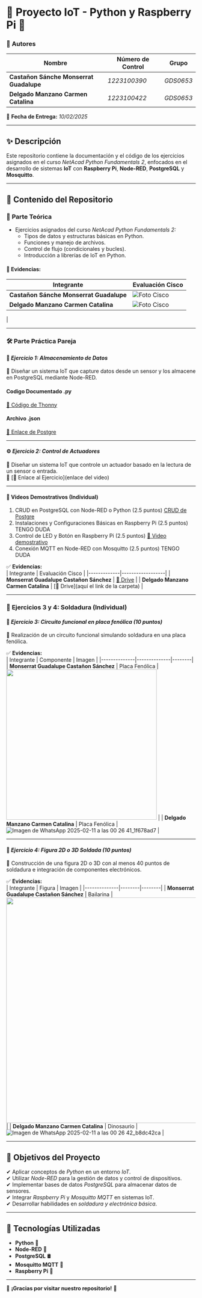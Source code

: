 # 🌸 Proyecto IoT - Python y Raspberry Pi 🌸

### 📌 **Autores**
| Nombre | Número de Control | Grupo |
|--------------|----------------|--------|
| **Castañon Sánche Monserrat Guadalupe** | *1223100390* | *GDS0653* |
| **Delgado Manzano Carmen Catalina** | *1223100422* | *GDS0653* |

📅 **Fecha de Entrega:** *10/02/2025*

---

## ✨ **Descripción**
Este repositorio contiene la documentación y el código de los ejercicios asignados en el curso *NetAcad Python Fundamentals 2*, enfocados en el desarrollo de sistemas **IoT** con **Raspberry Pi**, **Node-RED**, **PostgreSQL** y **Mosquitto**.

---

## 📂 **Contenido del Repositorio**

### 📖 **Parte Teórica**
- Ejercicios asignados del curso *NetAcad Python Fundamentals 2:*
  - Tipos de datos y estructuras básicas en Python.
  - Funciones y manejo de archivos.
  - Control de flujo (condicionales y bucles).
  - Introducción a librerías de IoT en Python.

#### 📝 **Evidencias:**  
| Integrante | Evaluación Cisco |
|--------------|-----------------|
| **Castañon Sánche Monserrat Guadalupe** | ![Foto Cisco](https://github.com/user-attachments/assets/0a67a52e-a130-4a27-b983-57838bee2545)|
| **Delgado Manzano Carmen Catalina** |![Foto Cisco](https://github.com/user-attachments/assets/ca225628-7e94-430a-ac49-9478e587850a)
|

---

### 🛠 **Parte Práctica Pareja**

#### 💾 *Ejercicio 1: Almacenamiento de Datos*
📌 Diseñar un sistema IoT que capture datos desde un sensor y los almacene en PostgreSQL mediante Node-RED.  

#### Codigo Documentado .py

[🔗 Código de Thonny](https://github.com/MonseCastanon/Instrumento-Aplicaciones-IoT-U1-2025/blob/main/C%C3%B3gido%20de%20Thonny.py) 

#### Archivo .json

[🔗 Enlace de Postgre](https://github.com/MonseCastanon/Instrumento-Aplicaciones-IoT-U1-2025/blob/main/flow%20Postgresql.json )

---

#### ⚙️ *Ejercicio 2: Control de Actuadores*
📌 Diseñar un sistema IoT que controle un actuador basado en la lectura de un sensor o entrada.  
📎 [🔗 Enlace al Ejercicio](enlace del video)

---

#### 🎥 **Videos Demostrativos (Individual)**
1. CRUD en PostgreSQL con Node-RED o Python (2.5 puntos)
[CRUD de Postgre](https://github.com/MonseCastanon/Instrumento-Aplicaciones-IoT-U1-2025/blob/main/flow%20Postgresql.json)
3. Instalaciones y Configuraciones Básicas en Raspberry Pi (2.5 puntos)  TENGO DUDA
4. Control de LED y Botón en Raspberry Pi (2.5 puntos)
[🎥 Video demostrativo](https://drive.google.com/file/d/1pj94mMCNZgYiWjhxJjdGmIEt50mw10tG/view?usp=drive_link)
6. Conexión MQTT en Node-RED con Mosquitto (2.5 puntos)   TENGO DUDA

✅ **Evidencias:**  
| Integrante | Evaluación Cisco |
|-------------|------------------|
| **Monserrat Guadalupe Castañon Sánchez** | [📁 Drive](https://drive.google.com/drive/folders/1rikuzTonF8nlRl7e7wIamOKiwZRx4-VM?usp=sharing) |
| **Delgado Manzano Carmen Catalina** | [📁 Drive](aquí el link de la carpeta) |

---

### 🔧 **Ejercicios 3 y 4: Soldadura (Individual)**

#### 🔌 *Ejercicio 3: Circuito funcional en placa fenólica (10 puntos)*  
📌 Realización de un circuito funcional simulando soldadura en una placa fenólica.  

✅ **Evidencias:**  
| Integrante | Componente | Imagen |
|--------------|--------------|--------|
| **Monserrat Guadalupe Castañon Sánchez** | Placa Fenólica | <img src="https://github.com/user-attachments/assets/ec6b9e9a-03b5-4001-af4c-5e5eeb8fce43" width="400"> |
| **Delgado Manzano Carmen Catalina** | Placa Fenólica | ![Imagen de WhatsApp 2025-02-11 a las 00 26 41_1f678ad7](https://github.com/user-attachments/assets/2e1541ee-45ab-4b20-b8f9-2567b118f9fd)
 |

---

#### 🌟 *Ejercicio 4: Figura 2D o 3D Soldada (10 puntos)*  
📌 Construcción de una figura 2D o 3D con al menos 40 puntos de soldadura e integración de componentes electrónicos.  

✅ **Evidencias:**  
| Integrante | Figura | Imagen |
|--------------|--------|--------|
| **Monserrat Guadalupe Castañon Sánchez** | Bailarina | <img src="https://github.com/user-attachments/assets/e1276cc8-70cc-48e5-b6c0-a93527710d70" width="600"> |
| **Delgado Manzano Carmen Catalina** | Dinosaurio | ![Imagen de WhatsApp 2025-02-11 a las 00 26 42_b8dc42ca](https://github.com/user-attachments/assets/4004db0f-a0a3-4798-99d5-e0f7fca82af9)
 |

---

## 🎯 **Objetivos del Proyecto**

✔ Aplicar conceptos de *Python* en un entorno *IoT*.  
✔ Utilizar *Node-RED* para la gestión de datos y control de dispositivos.  
✔ Implementar bases de datos *PostgreSQL* para almacenar datos de sensores.  
✔ Integrar *Raspberry Pi* y *Mosquitto MQTT* en sistemas IoT.  
✔ Desarrollar habilidades en *soldadura y electrónica básica*.  

---

## 🚀 **Tecnologías Utilizadas**  
- **Python** 🐍  
- **Node-RED** 🔗  
- **PostgreSQL** 🛢  
- **Mosquitto MQTT** 📡  
- **Raspberry Pi** 🍓  

---

🌸 **¡Gracias por visitar nuestro repositorio!** 🌸

